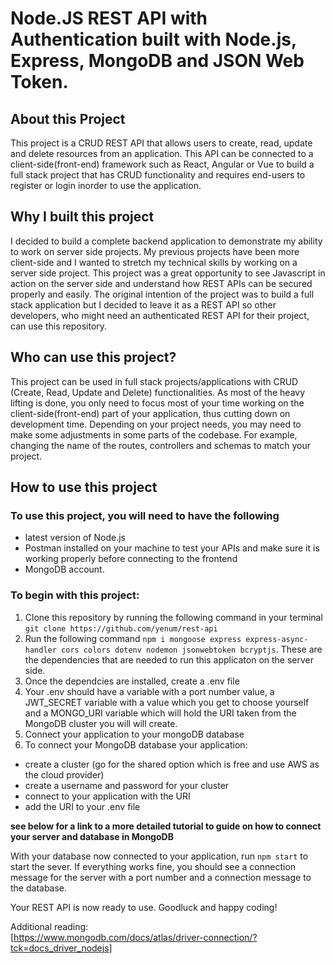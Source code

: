 # Node.JS REST API with Authentication built with Node.js, Express, MongoDB and JSON Web Token.


## About this Project

This project is a CRUD REST API that allows users to create, read, update and delete resources from an application. This API can be connected to a client-side(front-end) framework such as React, Angular or Vue to build a full stack project that has CRUD functionality and requires end-users to register or login inorder to use the application.


## Why I built this project

I decided to build a complete backend application to demonstrate my ability to work on server side projects. My previous projects have been more client-side and I wanted to stretch my technical skills by working on a server side project. This project was a great opportunity to see Javascript in action on the server side and understand how REST APIs can be secured properly and easily. The original intention of the project was to build a full stack application but I decided to leave it as a REST API so other developers, who might need an authenticated REST API for their project, can use this repository.


## Who can use this project?

This project can be used in full stack projects/applications with CRUD (Create, Read, Update and Delete) functionalities. As most of the heavy lifting is done, you only need to focus most of your time working on the client-side(front-end) part of your application, thus cutting down on development time. Depending on your project needs, you may need to make some adjustments in some parts of the codebase. For example, changing the name of the routes, controllers and schemas to match your project.



## How to use this project

### To use this project, you will need to have the following
- latest version of Node.js  
- Postman installed on your machine to test your APIs and make sure it is working properly before connecting to the frontend  
- MongoDB account.

### To begin with this project: 
1. Clone this repository by running the following command in your terminal `git clone https://github.com/yenum/rest-api`
2. Run the following command `npm i mongoose express express-async-handler cors colors dotenv nodemon jsonwebtoken bcryptjs`. These are the dependencies that are needed to run this applicaton on the server side.
3. Once the dependcies are installed, create  a .env file  
4. Your .env should have a variable with a port number value, a JWT_SECRET variable with a value which you get to choose yourself and a MONGO_URI variable which will hold the URI taken from the MongoDB cluster you will will create.
5. Connect your application to your mongoDB database 
6. To connect your MongoDB database your application: 
- create a cluster (go for the shared option which is free and use AWS as the cloud provider)
- create a username and password for your cluster
- connect to your application with the URI 
- add the URI to your .env file

**see below for a link to a more detailed tutorial to guide on how to connect your server and database in MongoDB**

With your database now connected to your application, run `npm start` to start the sever. If everything works fine, you should see a connection message for the server with a port number and a connection message to the database.

Your REST API is now ready to use.
Goodluck and happy coding!

Additional reading:  
[https://www.mongodb.com/docs/atlas/driver-connection/?tck=docs_driver_nodejs]
